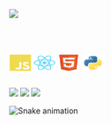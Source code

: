 
<div> 
  <img src="https://github-readme-stats.vercel.app/api?username=Berdegeus&show_icons=true&theme=great-gatsby&include_all_commits=true&count_private=true"/>
 <!-- <img src="https://github-readme-stats.vercel.app/api/top-langs/?username=Berdegeus&layout=compact&langs_count=16&theme=great-gatsby"/>!--> 
</div>
<br>

 ##
  
  <div style="display: inline_block"><br>
  <img align="center" alt="Js" height="30" width="40" src="https://raw.githubusercontent.com/devicons/devicon/master/icons/javascript/javascript-plain.svg">
  <img align="center" alt="React" height="30" width="40" src="https://raw.githubusercontent.com/devicons/devicon/master/icons/react/react-original.svg">
  <img align="center" alt="HTML" height="30" width="40" src="https://raw.githubusercontent.com/devicons/devicon/master/icons/html5/html5-original.svg">
  <img align="center" alt="Python" height="30" width="40" src="https://raw.githubusercontent.com/devicons/devicon/master/icons/python/python-original.svg">
</div>

##
 
<div> 
  <a href="https://instagram.com/Berdegeus_" target="_blank"><img src="https://img.shields.io/badge/-Instagram-%23E4405F?style=for-the-badge&logo=instagram&logoColor=white" target="_blank"></a>
  <a href = "mailto:Berdegeusi@gmail.com"><img src="https://img.shields.io/badge/-Gmail-%23333?style=for-the-badge&logo=gmail&logoColor=white" target="_blank"></a>
  <a href="https://www.linkedin.com/in/bernardo-roorda/" target="_blank"><img src="https://img.shields.io/badge/-LinkedIn-%230077B5?style=for-the-badge&logo=linkedin&logoColor=white" target="_blank"></a> 
  
</div>

![Snake animation](https://github.com/Berdegeus/Berdegeus/blob/output/github-contribution-grid-snake.svg)
